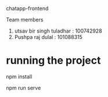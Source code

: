 
chatapp-frontend

Team members
1) utsav bir singh tuladhar : 100742928
2) Pushpa raj dulal : 101088315

# running the project

npm install

npm run serve



